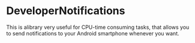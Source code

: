 # DeveloperNotifications
This is alibrary very useful for CPU-time consuming tasks, that allows you to send notifications to your Android smartphone whenever you want.
